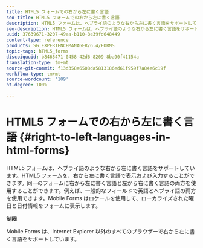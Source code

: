 ```yaml
---
title: HTML5 フォームでの右から左に書く言語
seo-title: HTML5 フォームでの右から左に書く言語
description: HTML5 フォームは、ヘブライ語のような右から左に書く言語をサポートしています。
seo-description: HTML5 フォームは、ヘブライ語のような右から左に書く言語をサポートしています。
uuid: 37639671-3207-49aa-b110-8e39fd648449
content-type: reference
products: SG_EXPERIENCEMANAGER/6.4/FORMS
topic-tags: hTML5_forms
discoiquuid: b8465471-0458-42d6-8209-8ba90f41154a
translation-type: tm+mt
source-git-commit: f13d358a6508da5813186ed61f959f7a84e6c19f
workflow-type: tm+mt
source-wordcount: '109'
ht-degree: 100%

---
```



# HTML5 フォームでの右から左に書く言語  {#right-to-left-languages-in-html-forms}

HTML5 フォームは、ヘブライ語のような右から左に書く言語をサポートしています。HTML5 フォームを、右から左に書く言語で表示および入力することができます。同一のフォームに右から左に書く言語と左から右に書く言語の両方を使用することができます。例えば、一般的なフィールドで英語とヘブライ語の両方を使用できます。Mobile Forms はロケールを使用して、ローカライズされた曜日と日付情報をフォームに表示します。

**制限**

Mobile Forms は、Internet Explorer 以外のすべてのブラウザーで右から左に書く言語をサポートしています。

